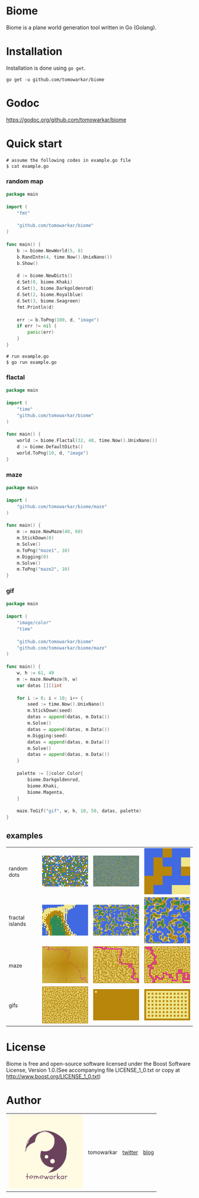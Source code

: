 # Biome
Biome is a plane world generation tool written in Go (Golang).

# Installation
Installation is done using `go get`.
```
go get -u github.com/tomowarkar/biome
```

# Godoc
https://godoc.org/github.com/tomowarkar/biome

# Quick start
```
# assume the following codes in example.go file
$ cat example.go
```
### random map
```go
package main

import (
	"fmt"

	"github.com/tomowarkar/biome"
)

func main() {
	b := biome.NewWorld(5, 8)
	b.RandIntn(4, time.Now().UnixNano())
	b.Show()

	d := biome.NewDicts()
	d.Set(0, biome.Khaki)
	d.Set(1, biome.Darkgoldenrod)
	d.Set(2, biome.Royalblue)
	d.Set(3, biome.Seagreen)
	fmt.Println(d)

	err := b.ToPng(100, d, "image")
	if err != nil {
		panic(err)
	}
}
```
```
# run example.go
$ go run example.go
```
### flactal
```go
package main

import (
	"time"
	"github.com/tomowarkar/biome"
)

func main() {
	world := biome.Flactal(32, 48, time.Now().UnixNano())
	d := biome.DefaultDicts()
	world.ToPng(10, d, "image")
}
```
### maze
```go
package main

import (
	"github.com/tomowarkar/biome/maze"
)

func main() {
	m := maze.NewMaze(48, 60)
	m.StickDown(0)
	m.Solve()
	m.ToPng("maze1", 10)
	m.Digging(0)
	m.Solve()
	m.ToPng("maze2", 10)
}
```
### gif
```go
package main

import (
	"image/color"
	"time"

	"github.com/tomowarkar/biome"
	"github.com/tomowarkar/biome/maze"
)

func main() {
	w, h := 61, 49
	m := maze.NewMaze(h, w)
	var datas [][]int

	for i := 0; i < 10; i++ {
		seed := time.Now().UnixNano()
		m.StickDown(seed)
		datas = append(datas, m.Data())
		m.Solve()
		datas = append(datas, m.Data())
		m.Digging(seed)
		datas = append(datas, m.Data())
		m.Solve()
		datas = append(datas, m.Data())
	}

	palette := []color.Color{
		biome.Darkgoldenrod,
		biome.Khaki,
		biome.Magenta,
	}

	maze.ToGif("gif", w, h, 10, 50, datas, palette)
}
```
## examples
|                 |                                                    |                                                    |                                                     |
| --------------- | -------------------------------------------------- | -------------------------------------------------- | --------------------------------------------------- |
| random dots     | <img src="assets/examples/image5.png" width="200"> | <img src="assets/examples/image4.png" width="200"> | <img src="assets/examples/example.png" width="200"> |
| fractal islands | <img src="assets/examples/image.png" width="200">  | <img src="assets/examples/image3.png" width="200"> | <img src="assets/examples/image2.png" width="200">  |
| maze            | <img src="assets/examples/maze.png" width="200">   | <img src="assets/examples/maze1.png" width="200">  | <img src="assets/examples/maze2.png" width="200">   |
| gifs            | <img src="assets/examples/maze.gif" width="200">   | <img src="assets/examples/dig1.gif" width="200">   | <img src="assets/examples/stick1.gif" width="200">  |

# License
Biome is free and open-source software licensed under  the Boost Software License, Version 1.0.(See accompanying file LICENSE_1_0.txt or copy at http://www.boost.org/LICENSE_1_0.txt)

# Author 
|                                               |            |                                             |                                |
| --------------------------------------------- | ---------- | ------------------------------------------- | ------------------------------ |
| <img src="assets/tomowarkar.png" width="200"> | tomowarkar | [twitter](https://twitter.com/tomorrowSLog) | [blog](https://tomowarkar.com) |

